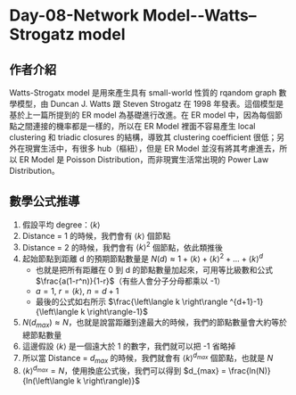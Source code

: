 # Day-08-Network Model--Watts–Strogatz model

## 作者介紹
Watts-Strogatx model 是用來產生具有 small-world 性質的 rqandom graph 數學模型，由 Duncan J. Watts 跟 Steven Strogatz 在 1998 年發表。這個模型是基於上一篇所提到的 ER model 為基礎進行改進。在 ER model 中，因為每個節點之間連接的機率都是一樣的，所以在 ER Model 裡面不容易產生 local clustering 和 triadic closures 的結構，導致其 clustering coefficient 很低；另外在現實生活中，有很多 hub（樞紐），但是 ER Model 並沒有將其考慮進去，所以 ER Model 是 Poisson Distribution，而非現實生活常出現的 Power Law Distribution。

## 數學公式推導

1. 假設平均 degree：$\left\langle k \right\rangle$
1. Distance = 1 的時候，我們會有 $\left\langle k \right\rangle$ 個節點
1. Distance = 2 的時候，我們會有 $\left\langle k \right\rangle^2$ 個節點，依此類推後
1. 起始節點到距離 d 的預期節點數量是 $N(d) \approx 1 + \left\langle k \right\rangle + \left\langle k \right\rangle ^2 + ... + \left \langle k \right\rangle ^d$
   - 也就是把所有距離在 0 到 d 的節點數量加起來，可用等比級數和公式 $\frac{a(1-r^n)}{1-r}$（有些人會分子分母都乘以 -1）
   - $a = 1$, $r = \left\langle k \right\rangle$, $n = d + 1$
   - 最後的公式如右所示 $\frac{\left\langle k \right\rangle ^{d+1}-1}{\left\langle k \right\rangle-1}$
1. $N(d_{max}) \approx N$，也就是說當距離到達最大的時候，我們的節點數量會大約等於總節點數量
1. 這邊假設 $\left\langle k \right\rangle$ 是一個遠大於 1 的數字，我們就可以把 -1 省略掉
1. 所以當 Distance = $d_{max}$ 的時候，我們就會有 $\left\langle k \right\rangle ^{d_{max}}$ 個節點，也就是 $N$
1. $\left\langle k \right\rangle ^{d_{max}} = N$，使用換底公式後，我們可以得到 $d_{max} = \frac{ln(N)}{ln(\left\langle k \right\rangle)}$